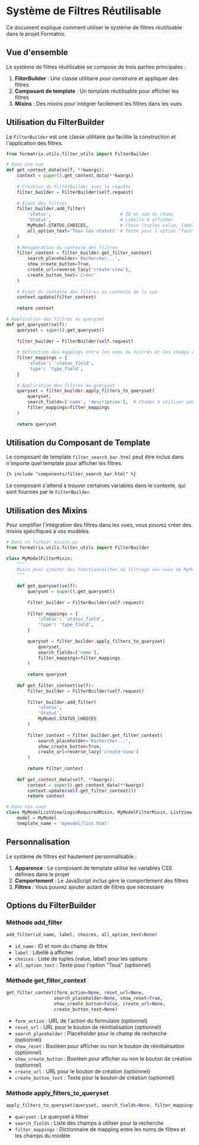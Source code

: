 # Système de Filtres Réutilisable

Ce document explique comment utiliser le système de filtres réutilisable dans le projet Formatrix.

## Vue d'ensemble

Le système de filtres réutilisable se compose de trois parties principales :

1. **FilterBuilder** : Une classe utilitaire pour construire et appliquer des filtres
2. **Composant de template** : Un template réutilisable pour afficher les filtres
3. **Mixins** : Des mixins pour intégrer facilement les filtres dans les vues

## Utilisation du FilterBuilder

Le `FilterBuilder` est une classe utilitaire qui facilite la construction et l'application des filtres.

```python
from formatrix.utils.filter_utils import FilterBuilder

# Dans une vue
def get_context_data(self, **kwargs):
    context = super().get_context_data(**kwargs)
    
    # Création du FilterBuilder avec la requête
    filter_builder = FilterBuilder(self.request)
    
    # Ajout des filtres
    filter_builder.add_filter(
        'status',                          # ID et nom du champ
        'Statut',                          # Libellé à afficher
        MyModel.STATUS_CHOICES,            # Choix (tuples value, label)
        all_option_text='Tous les statuts' # Texte pour l'option "Tous"
    )
    
    # Récupération du contexte des filtres
    filter_context = filter_builder.get_filter_context(
        search_placeholder='Rechercher...',
        show_create_button=True,
        create_url=reverse_lazy('create-view'),
        create_button_text='Créer'
    )
    
    # Ajout du contexte des filtres au contexte de la vue
    context.update(filter_context)
    
    return context

# Application des filtres au queryset
def get_queryset(self):
    queryset = super().get_queryset()
    
    filter_builder = FilterBuilder(self.request)
    
    # Définition des mappings entre les noms de filtres et les champs du modèle
    filter_mappings = {
        'status': 'status_field',
        'type': 'type_field',
    }
    
    # Application des filtres au queryset
    queryset = filter_builder.apply_filters_to_queryset(
        queryset,
        search_fields=['name', 'description'],  # Champs à utiliser pour la recherche
        filter_mappings=filter_mappings
    )
    
    return queryset
```

## Utilisation du Composant de Template

Le composant de template `filter_search_bar.html` peut être inclus dans n'importe quel template pour afficher les filtres.

```html
{% include "components/filter_search_bar.html" %}
```

Le composant s'attend à trouver certaines variables dans le contexte, qui sont fournies par le `FilterBuilder`.

## Utilisation des Mixins

Pour simplifier l'intégration des filtres dans les vues, vous pouvez créer des mixins spécifiques à vos modèles.

```python
# Dans un fichier mixins.py
from formatrix.utils.filter_utils import FilterBuilder

class MyModelFilterMixin:
    """
    Mixin pour ajouter des fonctionnalités de filtrage aux vues de MyModel
    """
    
    def get_queryset(self):
        queryset = super().get_queryset()
        
        filter_builder = FilterBuilder(self.request)
        
        filter_mappings = {
            'status': 'status_field',
            'type': 'type_field',
        }
        
        queryset = filter_builder.apply_filters_to_queryset(
            queryset,
            search_fields=['name'],
            filter_mappings=filter_mappings
        )
        
        return queryset
    
    def get_filter_context(self):
        filter_builder = FilterBuilder(self.request)
        
        filter_builder.add_filter(
            'status', 
            'Statut', 
            MyModel.STATUS_CHOICES
        )
        
        filter_context = filter_builder.get_filter_context(
            search_placeholder='Rechercher...',
            show_create_button=True,
            create_url=reverse_lazy('create-view')
        )
        
        return filter_context
    
    def get_context_data(self, **kwargs):
        context = super().get_context_data(**kwargs)
        context.update(self.get_filter_context())
        return context

# Dans vos vues
class MyModelListView(LoginRequiredMixin, MyModelFilterMixin, ListView):
    model = MyModel
    template_name = 'mymodel/list.html'
```

## Personnalisation

Le système de filtres est hautement personnalisable :

1. **Apparence** : Le composant de template utilise les variables CSS définies dans le projet
2. **Comportement** : Le JavaScript inclus gère le comportement des filtres
3. **Filtres** : Vous pouvez ajouter autant de filtres que nécessaire

## Options du FilterBuilder

### Méthode add_filter

```python
add_filter(id_name, label, choices, all_option_text=None)
```

- `id_name` : ID et nom du champ de filtre
- `label` : Libellé à afficher
- `choices` : Liste de tuples (value, label) pour les options
- `all_option_text` : Texte pour l'option "Tous" (optionnel)

### Méthode get_filter_context

```python
get_filter_context(form_action=None, reset_url=None, 
                  search_placeholder=None, show_reset=True,
                  show_create_button=False, create_url=None, 
                  create_button_text=None)
```

- `form_action` : URL de l'action du formulaire (optionnel)
- `reset_url` : URL pour le bouton de réinitialisation (optionnel)
- `search_placeholder` : Placeholder pour le champ de recherche (optionnel)
- `show_reset` : Booléen pour afficher ou non le bouton de réinitialisation (optionnel)
- `show_create_button` : Booléen pour afficher ou non le bouton de création (optionnel)
- `create_url` : URL pour le bouton de création (optionnel)
- `create_button_text` : Texte pour le bouton de création (optionnel)

### Méthode apply_filters_to_queryset

```python
apply_filters_to_queryset(queryset, search_fields=None, filter_mappings=None)
```

- `queryset` : Le queryset à filtrer
- `search_fields` : Liste des champs à utiliser pour la recherche
- `filter_mappings` : Dictionnaire de mapping entre les noms de filtres et les champs du modèle
